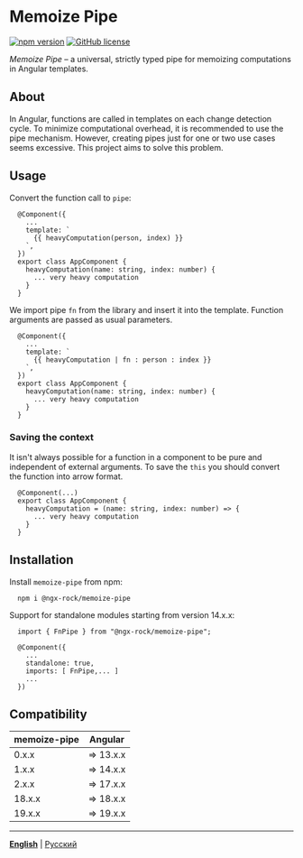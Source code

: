 # Memoize Pipe
 
[![npm version](https://badge.fury.io/js/@ngx-rock%2Fmemoize-pipe.svg)](https://badge.fury.io/js/@ngx-rock%2Fmemoize-pipe) [![GitHub license](https://img.shields.io/badge/license-MIT-green.svg)](https://github.com/ngx-rock/memoize-pipe/blob/main/LICENSE)

*Memoize Pipe* – a universal, strictly typed pipe for memoizing computations in Angular templates.

## About

In Angular, functions are called in templates on each change detection cycle. To minimize computational overhead, it is recommended to use the pipe mechanism. However, creating pipes just for one or two use cases seems excessive.
This project aims to solve this problem.

## Usage

Convert the function call to `pipe`:

```
  @Component({
    ...
    template: `
      {{ heavyComputation(person, index) }}
    `,
  })
  export class AppComponent {
    heavyComputation(name: string, index: number) {
      ... very heavy computation
    }
  }
```

We import pipe `fn` from the library and insert it into the template. 
Function arguments are passed as usual parameters.

```
  @Component({
    ...
    template: `
      {{ heavyComputation | fn : person : index }}
    `,
  })
  export class AppComponent {
    heavyComputation(name: string, index: number) {
      ... very heavy computation
    }
  }
```

### Saving the context

It isn't always possible for a function in a component to be pure and independent of external arguments.
To save the `this` you should convert the function into arrow format.

```
  @Component(...)
  export class AppComponent {
    heavyComputation = (name: string, index: number) => {
      ... very heavy computation
    }
  }
```

## Installation

Install `memoize-pipe` from npm:

```
  npm i @ngx-rock/memoize-pipe
```

Support for standalone modules starting from version 14.x.x:

```
  import { FnPipe } from "@ngx-rock/memoize-pipe";

  @Component({
    ...
    standalone: true,
    imports: [ FnPipe,... ]
    ...
  })
```

## Compatibility

| memoize-pipe | Angular   |
|--------------|-----------|
| 0.x.x        | => 13.x.x |
| 1.x.x        | => 14.x.x |
| 2.x.x        | => 17.x.x |
| 18.x.x       | => 18.x.x |
| 19.x.x       | => 19.x.x |
---

**[English](README.md)** | [Русский](README_RU.md)
